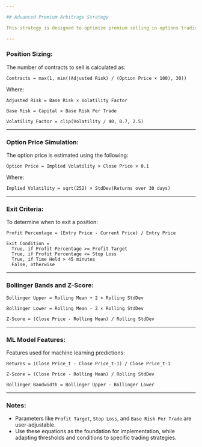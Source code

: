 ```yaml
---

## Advanced Premium Arbitrage Strategy

This strategy is designed to optimize premium selling in options trading by using risk management formulas, technical indicators, and machine learning predictions.

---
```


### Position Sizing:

The number of contracts to sell is calculated as:

```
Contracts = max(1, min((Adjusted Risk) / (Option Price × 100), 30))
```

Where:

```
Adjusted Risk = Base Risk × Volatility Factor
```

```
Base Risk = Capital × Base Risk Per Trade
```

```
Volatility Factor = clip(Volatility / 40, 0.7, 2.5)
```

---

### Option Price Simulation:

The option price is estimated using the following:

```
Option Price = Implied Volatility × Close Price × 0.1
```

Where:

```
Implied Volatility = sqrt(252) × StdDev(Returns over 30 days)
```

---

### Exit Criteria:

To determine when to exit a position:

```
Profit Percentage = (Entry Price - Current Price) / Entry Price
```

```
Exit Condition =
  True, if Profit Percentage >= Profit Target
  True, if Profit Percentage <= Stop Loss
  True, if Time Held > 45 minutes
  False, otherwise
```

---

### Bollinger Bands and Z-Score:

```
Bollinger Upper = Rolling Mean + 2 × Rolling StdDev
```

```
Bollinger Lower = Rolling Mean - 2 × Rolling StdDev
```

```
Z-Score = (Close Price - Rolling Mean) / Rolling StdDev
```

---

### ML Model Features:

Features used for machine learning predictions:

```
Returns = (Close Price_t - Close Price_t-1) / Close Price_t-1
```

```
Z-Score = (Close Price - Rolling Mean) / Rolling StdDev
```

```
Bollinger Bandwidth = Bollinger Upper - Bollinger Lower
```

---

### Notes:

- Parameters like `Profit Target`, `Stop Loss`, and `Base Risk Per Trade` are user-adjustable.
- Use these equations as the foundation for implementation, while adapting thresholds and conditions to specific trading strategies.
